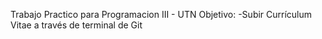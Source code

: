 Trabajo Practico para Programacion III - UTN
Objetivo:
-Subir Currículum Vitae a través de terminal de Git
